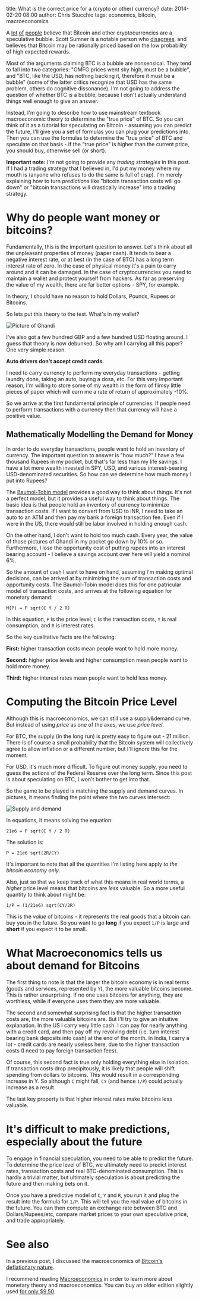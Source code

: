 title: What is the correct price for a (crypto or other) currency?
date: 2014-02-20 08:00
author: Chris Stucchio
tags: economics, bitcoin, macroeconomics





A [lot](http://www.forbes.com/sites/jessecolombo/2013/12/19/bitcoin-may-be-following-this-classic-bubble-stages-chart/) [of](http://ordinary-gentlemen.com/blog/2013/12/12/these-three-graphs-prove-that-bitcoin-is-a-speculative-bubble) [people](http://kottke.org/13/12/is-bitcoin-a-speculative-bubble) believe that Bitcoin and other cryptocurrencies are a speculative bubble. Scott Sumner is a notable person who [disagrees](http://www.themoneyillusion.com/?p=25011), and believes that Bitcoin may be rationally priced based on the low probability of high expected rewards.

Most of the arguments claiming BTC is a bubble are nonsensical. They tend to fall into two categories: "OMFG prices went sky high, must be a bubble", and "BTC, like the USD, has nothing backing it, therefore it must be a bubble" (some of the latter critics recognize that USD has the same problem, others do cognitive dissonance). I'm not going to address the question of whether BTC is a bubble, because I don't actually understand things well enough to give an answer.

Instead, I'm going to describe how to use mainstream textbook macroeconomic theory to determine the "true price" of BTC. So you can think of it as a tutorial for speculating on Bitcoin - assuming you can predict the future, I'll give you a set of formulas you can plug your predictions into. Then you can use the formulas to determine the "true price" of BTC and speculate on that basis - if the "true price" is higher than the current price, you should buy, otherwise sell (or short).



**Important note:** I'm not going to provide any *trading strategies* in this post. If I had a trading strategy that I believed in, I'd put my money where my mouth is (anyone who refuses to do the same is full of crap). I'm merely explaining how to turn *predictions* like "bitcoin transaction costs will go down" or "bitcoin transactions will drastically increase" into a trading strategy.

# Why do people want money or bitcoins?

Fundamentally, this is the important question to answer. Let's think about all the unpleasant properties of money (paper cash). It tends to bear a negative interest rate, or at best (in the case of BTC) has a long term interest rate of zero. In the case of physical money it's a pain to carry around and it can be damaged. In the case of cryptocurrencies you need to maintain a wallet and protect yourself from hackers. As far as preserving the value of my wealth, there are far better options - SPY, for example.

In theory, I should have no reason to hold Dollars, Pounds, Rupees or Bitcoins.

So lets put this theory to the test. What's in my wallet?

![Picture of Ghandi](/blog_media/2014/demand_for_bitcoins/ghandiji.jpg)

I've also got a few hundred GBP and a few hundred USD floating around. I guess that theory is now debunked. So why am I carrying all this paper? One very simple reason.

**Auto drivers don't accept credit cards.**

I need to carry currency to perform my everyday transactions - getting laundry done, taking an auto, buying a dosa, etc. For this very important reason, I'm willing to store some of my wealth in the form of flimsy little pieces of paper which will earn me a rate of return of approximately -10%.

So we arrive at the first fundamental principle of currencies. If people need to perform transactions with a currency then that currency will have a positive value.

## Mathematically Modelling the Demand for Money

In order to do everyday transactions, people want to hold an inventory of currency. The important question to answer is "how much?" I have a few thousand Rupees in my pocket, but that's far less than my life savings. I have a lot more wealth invested in SPY, USD, and various interest-bearing USD-denominated securities. So how can we determine how much money I put into Rupees?

The [Baumol-Tobin model](http://en.wikipedia.org/wiki/Baumol-Tobin_model) provides a good way to think about things. It's not a perfect model, but it provides a useful way to think about things. The basic idea is that people hold an inventory of currency to minimize transaction costs. If I want to convert from USD to INR, I need to take an auto to an ATM and then pay my bank a foreign transaction fee. Even if I were in the US, there would still be labor involved in holding enough cash.

On the other hand, I don't want to hold too much cash. Every year, the value of those pictures of Ghandi in my pocket go down by 10% or so. Furthermore, I lose the opportunity cost of putting rupees into an interest bearing account - I believe a savings account over here will yield a nominal 6%.

So the amount of cash I want to have on hand, assuming I'm making optimal decisions, can be arrived at by minimizing the sum of transaction costs and opportunity costs. The Baumol-Tobin model does this for one patricular model of transaction costs, and arrives at the following equation for monetary demand:

    M(P) = P sqrt(C Y / 2 R)

In this equation, `P` is the price level, `C` is the transaction costs, `Y` is real consumption, and `R` is interest rates.

So the key qualitative facts are the following:

**First:** higher transaction costs mean people want to hold more money.

**Second:** higher price levels and higher consumption mean people want to hold more money.

**Third:** higher interest rates mean people want to hold less money.

# Computing the Bitcoin Price Level

Although this is macroeconomics, we can still use a supply&demand curve. But instead of using *price* as one of the axes, we use *price level*.

For BTC, the supply (in the long run) is pretty easy to figure out - 21 million. There is of course a small probability that the Bitcoin system will collectively agree to allow inflation or a different number, but I'll ignore this for the moment.

For USD, it's much more difficult. To figure out money supply, you need to guess the actions of the Federal Reserve over the long term. Since this post is about speculating on BTC, I won't bother to get into that.

So the game to be played is matching the supply and demand curves. In pictures, it means finding the point where the two curves intersect:

![Supply and demand](/blog_media/2014/demand_for_bitcoins/supply_and_demand.png)

In equations, it means solving the equation:

    21e6 = P sqrt(C Y / 2 R)

The solution is:

    P = 21e6 sqrt(2R/CY)

It's important to note that all the quantities I'm listing here apply *to the bitcoin economy only*.

Also, just so that we keep track of what this means in real world terms, a *higher* price level means that bitcoins are *less* valuable. So a more useful quantity to think about might be:

    1/P = (1/21e6) sqrt(CY/2R)

This is the *value* of bitcoins - it represents the real goods that a bitcoin can buy you in the future. So you want to go **long** if you expect `1/P` is large and **short** if you expect it to be small.

# What Macroeconomics tells us about demand for Bitcoins

The first thing to note is that the larger the bitcoin economy is in real terms (goods and services, represented by `Y`), the more valuable bitcoins become. This is rather unsurprising. If no one uses bitcoins for anything, they are worthless, while if everyone uses them they are more valuable.

The second and somewhat surprising fact is that the higher transaction costs are, the more valuable bitcoins are. But I'll try to give an intuitive explanation. In the US I carry very little cash. I can pay for nearly anything with a credit card, and then pay off my revolving debt (i.e. turn interest bearing bank deposits into cash) at the end of the month. In India, I carry a lot - credit cards are nearly useless here, due to the higher transaction costs (I need to pay foreign transaction fees).

Of course, this second fact is true only holding everything else in isolation. If transaction costs drop precipitously, it is likely that people will shift spending from dollars to bitcoins. This would result in a corresponding increase in Y. So although `C` might fall, `CY` (and hence `1/P`) could actually increase as a result.

The last key property is that higher interest rates make bitcoins less valuable.

# It's difficult to make predictions, especially about the future

To engage in financial speculation, you need to be able to predict the future. To determine the price level of BTC, we ultimately need to predict interest rates, transaction costs and real BTC-denominated consumption. This is hardly a trivial matter, but ultimately speculation is about predicting the future and then making bets on it.

Once you have a predictive model of `C`, `Y` and `R`, you run it and plug the result into the formula for `1/P`. This will tell you the real value of bitcoins in the future. You can then compute an exchange rate between BTC and Dollars/Rupees/etc, compare market prices to your own speculative price, and trade appropriately.

# See also

In a previous post, I discussed the macroeconomics of [Bitcoin's deflationary nature](http://www.bayesianwitch.com/blog/2014/bitcoin_critics_not_even_wrong.html).

I recommend reading [Macroeconomics](http://www.amazon.com/gp/product/0716752379/ref=as_li_ss_tl?ie=UTF8&amp;camp=1789&amp;creative=390957&amp;creativeASIN=0716752379&amp;linkCode=as2&amp;tag=macrolink1-20) in order to learn more about monetary theory and macroeconomics. You can buy an older edition slightly used [for only $9.50](http://www.amazon.com/gp/product/0716752379/ref=as_li_ss_tl?ie=UTF8&amp;camp=1789&amp;creative=390957&amp;creativeASIN=0716752379&amp;linkCode=as2&amp;tag=macrolink1-20).

